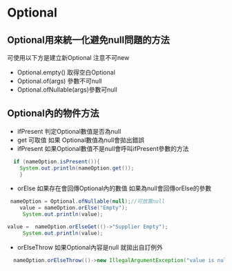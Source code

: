 #  Optional
## Optional用來統一化避免null問題的方法
可使用以下方是建立新Optional 注意不可new
*  Optional.empty() 取得空白Optional
* Optional.of(args) 參數不可null
* Optional.ofNullable(args)參數可null

## Optional內的物件方法
* ifPresent 判定Optional數值是否為null
* get 可取值 如果 Optional數值為null會拋出錯誤
* ifPresent 如果Optional數值不是null會呼叫ifPresent參數的方法
```java
  if (nameOption.isPresent()){
	System.out.println(nameOption.get());
    }
```
* orElse 如果存在會回傳Optional內的數值 如果為null會回傳orElse的參數
```java
 nameOption = Optional.ofNullable(null);//可放置null
    value = nameOption.orElse("Empty");
     System.out.println(value);
```
```java
value =  nameOption.orElseGet(()->"Supplier Empty");
     System.out.println(value);
```
* orElseThrow  如果Optional內容是null 就拋出自訂例外
```java
  nameOption.orElseThrow(()->new IllegalArgumentException("value is null"));
```

